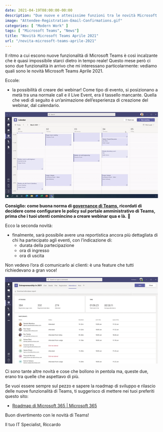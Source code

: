 ```yaml
---
date: 2021-04-19T08:00:00-00:00
description: "Due nuove e attesissime funzioni tra le novità Microsoft Teams Aprile 2021: i webinar e la reportistica di partecipazione agli eventi."
image: "Attendee-Registration-Email-Confirmations.gif"
categories: [ "Modern Work" ]
tags: [ "Microsoft Teams", "News"]
title: "Novità Microsoft Teams Aprile 2021"
url: "/novita-microsoft-teams-aprile-2021"
---
```

Il ritmo a cui escono nuove funzionalità di Microsoft Teams è così incalzante che è quasi impossibile starci dietro in tempo reale! Questo mese però ci sono due funzionalità in arrivo che mi interessano particolarmente: vediamo quali sono le novità Microsoft Teams Aprile 2021.

Eccole:
- la possibilità di creare dei webinar! Come tipo di evento, si posizionano a metà tra una normale call e il Live Event, era il tassello mancante. 
Quella che vedi di seguito è un’animazione dell’esperienza di creazione del webinar, dal calendario.

[![Registrazione partecipante webinar](Attendee-Registration-Email-Confirmations.gif)](Attendee-Registration-Email-Confirmations.gif)

**Consiglio: come buona norma di [governance di Teams](/microsoft-teams-faq-consigli-governance-utilizzo/), ricordati di decidere come configurare le policy sul portale amministrativo di Teams, prima che i tuoi utenti comincino a creare webinar qua e là.** 🤣

Ecco la seconda novità:
- finalmente, sarà possibile avere una reportistica ancora più dettagliata di chi ha partecipato agli eventi, con l’indicazione di:
  - durata della partecipazione
  - ora di ingresso
  - ora di uscita

Non vedevo l’ora di comunicarlo ai clienti: è una feature che tutti richiedevano a gran voce!

[![Report con le statistiche dei partecipanti al webinar](Attendee-Reporting.png)](Attendee-Reporting.png)

Ci sono tante altre novità e cose che bollono in pentola ma, queste due, erano tra quelle che aspettavo di più.

Se vuoi essere sempre sul pezzo e sapere la roadmap di sviluppo e rilascio delle nuove funzionalità di Teams, ti suggerisco di mettere nei tuoi preferiti questo sito:
- [Roadmap di Microsoft 365 | Microsoft 365](https://www.microsoft.com/it-it/microsoft-365/roadmap?filters=Microsoft%20Teams)

Buon divertimento con le novità di Teams!

Il tuo IT Specialist, Riccardo